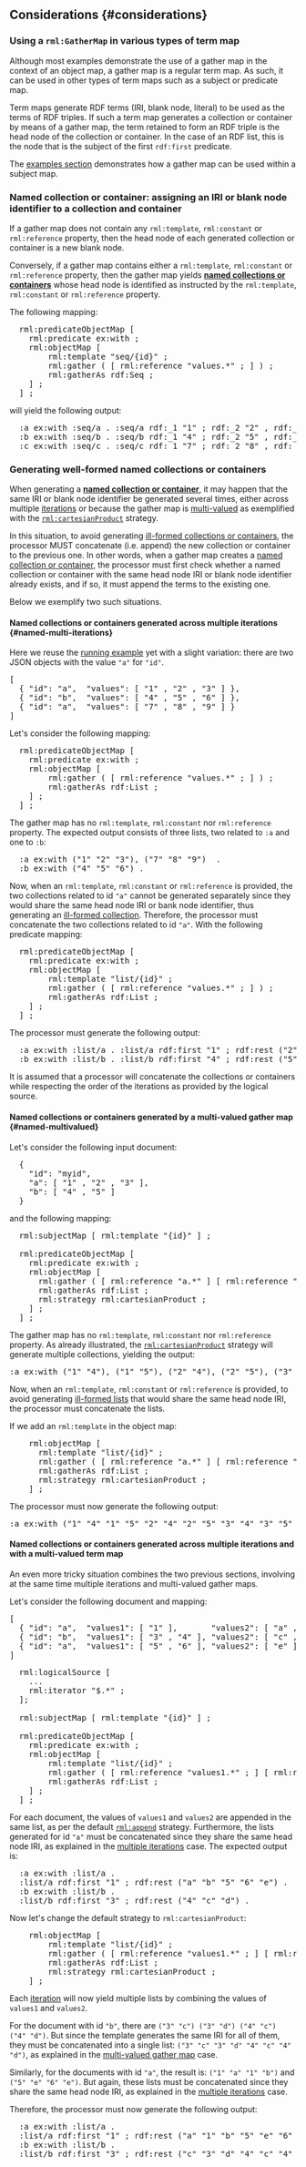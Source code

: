 ## Considerations {#considerations}

### Using a `rml:GatherMap` in various types of term map

Although most examples demonstrate the use of a gather map in the context of an object map, a gather map is a regular term map.
As such, it can be used in other types of term maps such as a subject or predicate map.

Term maps generate RDF terms (IRI, blank node, literal) to be used as the terms of RDF triples.
If such a term map generates a collection or container by means of a gather map, the term retained to form an RDF triple is the head node of the collection or container.
In the case of an RDF list, this is the node that is the subject of the first `rdf:first` predicate.

The [examples section](#gatherinsubject) demonstrates how a gather map can be used within a subject map.


### Named collection or container: assigning an IRI or blank node identifier to a collection and container

If a gather map does not contain any `rml:template`, `rml:constant` or `rml:reference` property, then the head node of each generated collection or container is a new blank node.

Conversely, if a gather map contains either a `rml:template`, `rml:constant` or `rml:reference` property, then the gather map yields [**named collections or containers**](#named) whose head node is identified as instructed by the `rml:template`, `rml:constant` or `rml:reference` property.


The following mapping:

<pre class="ex-mapping">
  rml:predicateObjectMap [
    rml:predicate ex:with ;
    rml:objectMap [
        rml:template "seq/{id}" ;
        rml:gather ( [ rml:reference "values.*" ; ] ) ;
        rml:gatherAs rdf:Seq ;
    ] ;
  ] ;
</pre>

will yield the following output:

<pre class="ex-output">
  :a ex:with :seq/a . :seq/a rdf:_1 "1" ; rdf:_2 "2" , rdf:_3 "3" .
  :b ex:with :seq/b . :seq/b rdf:_1 "4" ; rdf:_2 "5" , rdf:_3 "6" .
  :c ex:with :seq/c . :seq/c rdf:_1 "7" ; rdf:_2 "8" , rdf:_3 "9"  .
</pre>


### Generating well-formed named collections or containers

When generating a [**named collection or container**](#named), it may happen that the same IRI or blank node identifier be generated several times, either across multiple [iterations](#iterations) or because the gather map is [multi-valued](#multivaluedtermmap) as exemplified with the [`rml:cartesianProduct`](#rml-cartesianproduct) strategy.


In this situation, to avoid generating [ill-formed collections or containers](#wellformedness), the processor MUST concatenate (i.e. append) the new collection or container to the previous one. 
In other words, when a gather map creates a [named collection or container](#named), the processor must first check whether a named collection or container with the same head node IRI or blank node identifier already exists, and if so, it must append the terms to the existing one.

Below we exemplify two such situations.


#### Named collections or containers generated across multiple iterations {#named-multi-iterations}

Here we reuse the [running example](#runningexample) yet with a slight variation: there are two JSON objects with the value `"a"` for `"id"`.

<pre class="ex-input">
[ 
  { "id": "a",  "values": [ "1" , "2" , "3" ] },
  { "id": "b",  "values": [ "4" , "5" , "6" ] },
  { "id": "a",  "values": [ "7" , "8" , "9" ] } 
]
</pre>

Let's consider the following mapping:

<pre class="ex-mapping">
  rml:predicateObjectMap [
    rml:predicate ex:with ;
    rml:objectMap [
        rml:gather ( [ rml:reference "values.*" ; ] ) ;
        rml:gatherAs rdf:List ;
    ] ;
  ] ;
</pre>

The gather map has no `rml:template`, `rml:constant` nor `rml:reference` property. The expected output consists of three lists, two related to `:a` and one to `:b`:

<pre class="ex-output">
  :a ex:with ("1" "2" "3"), ("7" "8" "9")  .
  :b ex:with ("4" "5" "6") .
</pre>

Now, when an `rml:template`, `rml:constant` or `rml:reference` is provided, 
the two collections related to id `"a"` cannot be generated separately since they would share the same head node IRI or bank node identifier, thus generating an [ill-formed collection](#wellformedness). Therefore, the processor must concatenate the two collections related to id `"a"`.
With the following predicate mapping:

<pre class="ex-mapping">
  rml:predicateObjectMap [
    rml:predicate ex:with ;
    rml:objectMap [
        rml:template "list/{id}" ;
        rml:gather ( [ rml:reference "values.*" ; ] ) ;
        rml:gatherAs rdf:List ;
    ] ;
  ] ;
</pre>

The processor must generate the following output:

<pre class="ex-output">
  :a ex:with :list/a . :list/a rdf:first "1" ; rdf:rest ("2" "3" "7" "8" "9") .
  :b ex:with :list/b . :list/b rdf:first "4" ; rdf:rest ("5" "6") .
</pre>

It is assumed that a processor will concatenate the collections or containers while respecting the order of the iterations as provided by the logical source.


#### Named collections or containers generated by a multi-valued gather map {#named-multivalued}

Let's consider the following input document:
<pre class="ex-input">
  { 
    "id": "myid",
    "a": [ "1" , "2" , "3" ],
    "b": [ "4" , "5" ] 
  }
</pre>

and the following mapping:

<pre class="ex-mapping">
  rml:subjectMap [ rml:template "{id}" ] ;

  rml:predicateObjectMap [
    rml:predicate ex:with ;
    rml:objectMap [
      rml:gather ( [ rml:reference "a.*" ] [ rml:reference "b.*" ]) ;
      rml:gatherAs rdf:List ;
      rml:strategy rml:cartesianProduct ;
    ] ;
  ] ;
</pre>

The gather map has no `rml:template`, `rml:constant` nor `rml:reference` property. 
As already illustrated, the [`rml:cartesianProduct`](#rml-cartesianproduct) strategy will generate multiple collections, yielding the output:

<pre class="ex-output">
:a ex:with ("1" "4"), ("1" "5"), ("2" "4"), ("2" "5"), ("3" "4"), ("3" "5") .
</pre>


Now, when an `rml:template`, `rml:constant` or `rml:reference` is provided, to avoid generating [ill-formed lists](#wellformedness) that would share the same head node IRI, the processor must concatenate the lists.

If we add an `rml:template` in the object map:
<pre class="ex-mapping">
    rml:objectMap [
      rml:template "list/{id}" ;
      rml:gather ( [ rml:reference "a.*" ] [ rml:reference "b.*" ]) ;
      rml:gatherAs rdf:List ;
      rml:strategy rml:cartesianProduct ;
    ] ;
</pre>

The processor must now generate the following output:

<pre class="ex-output">
:a ex:with ("1" "4" "1" "5" "2" "4" "2" "5" "3" "4" "3" "5" ).
</pre>



#### Named collections or containers generated across multiple iterations and with a multi-valued term map

An even more tricky situation combines the two previous sections, involving at the same time multiple iterations and multi-valued gather maps.

Let's consider the following document and mapping:

<pre class="ex-input">
[ 
  { "id": "a",  "values1": [ "1" ],       "values2": [ "a" , "b" ] },
  { "id": "b",  "values1": [ "3" , "4" ], "values2": [ "c" , "d" ] },
  { "id": "a",  "values1": [ "5" , "6" ], "values2": [ "e" ] } 
]
</pre>

<pre class="ex-mapping">
  rml:logicalSource [
    ...
    rml:iterator "$.*" ;
  ];

  rml:subjectMap [ rml:template "{id}" ] ;

  rml:predicateObjectMap [
    rml:predicate ex:with ;
    rml:objectMap [
        rml:template "list/{id}" ;
        rml:gather ( [ rml:reference "values1.*" ; ] [ rml:reference "values2.*" ; ] ) ;
        rml:gatherAs rdf:List ;
    ] ;
  ] ;
</pre>

For each document, the values of `values1` and `values2` are appended in the same list, as per the default [`rml:append`](#rml-append) strategy.
Furthermore, the lists generated for id `"a"` must be concatenated since they share the same head node IRI, as explained in the [multiple iterations](#named-multi-iterations) case.
The expected output is:

<pre class="ex-output">
  :a ex:with :list/a .
  :list/a rdf:first "1" ; rdf:rest ("a" "b" "5" "6" "e") .
  :b ex:with :list/b .
  :list/b rdf:first "3" ; rdf:rest ("4" "c" "d") .
</pre>

Now let's change the default strategy to `rml:cartesianProduct`:

<pre class="ex-mapping">
    rml:objectMap [
        rml:template "list/{id}" ;
        rml:gather ( [ rml:reference "values1.*" ; ] [ rml:reference "values2.*" ; ] ) ;
        rml:gatherAs rdf:List ;
        rml:strategy rml:cartesianProduct ;
    ] ;
</pre>

Each [iteration](#iterations) will now yield multiple lists by combining the values of `values1` and `values2`. 

For the document with id `"b"`, there are `("3" "c") ("3" "d") ("4" "c") ("4" "d")`.
But since the template generates the same IRI for all of them, they must be concatenated into a single list: `("3" "c" "3" "d" "4" "c" "4" "d")`, as explained in the [multi-valued gather map](#named-multivalued) case.

Similarly, for the documents with id `"a"`, the result is: `("1" "a" "1" "b")` and `("5" "e" "6" "e")`.
But again, these lists must be concatenated since they share the same head node IRI, as explained in the [multiple iterations](#named-multi-iterations) case.

Therefore, the processor must now generate the following output:

<pre class="ex-output">
  :a ex:with :list/a .
  :list/a rdf:first "1" ; rdf:rest ("a" "1" "b" "5" "e" "6" "e") .
  :b ex:with :list/b .
  :list/b rdf:first "3" ; rdf:rest ("c" "3" "d" "4" "c" "4" "d") .
</pre>
